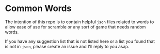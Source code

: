 # Common Words

The intention of this repo is to contain helpful `json` files related to words to allow ease of use for scramble or any sort of game that needs random words.

If you have any suggestion list that is not listed here or a list you found that is not in `json`, please create an issue and I'll reply to you asap.
